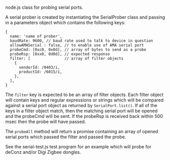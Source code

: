 node.js class for probing serial ports.

A serial prober is created by instantiating the SerialProber class and
passing in a parameters object which contains the following keys:

```
{
  name: 'name of prober',
  baudRate: 9600, // baud rate used to talk to device in question
  allowAMASerial : false, // to enable use of AMA serial port
  probeCmd: [0xc0, 0x0d], // array of bytes to send as a probe
  probeRsp: [0xx0, 0d0d], // expected response
  filter: [               // array of filter objects
    {
      vendorId: /0403/i,
      productId: /6015/i,
    },
  ],
}
```
The `filter` key is expected to be an array of filter objects.
Each filter object will contain keys and regular expressions or
strings which will be compared against a serial port object
as returned by `SerialPort.list()`. If all of the keys in a
filter object match, then the matching serial port will be opened
and the probeCmd will be sent. If the probeRsp is received back
within 500 msec then the probe will have passed.

The `probeAll` method will return a promise containing an array
of opened serial ports which passed the filter and passed the
probe.

See the serial-test.js test program for an example which will
probe for deConz and/or Digi Zigbee dongles.
